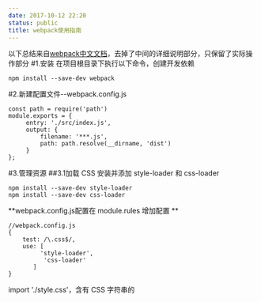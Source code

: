 ```yaml
---
date: 2017-10-12 22:20
status: public
title: webpack使用指南
---
```


以下总结来自[webpack中文文档](https://doc.webpack-china.org/guides/)，去掉了中间的详细说明部分，只保留了实际操作部分
#1.安装
在项目根目录下执行以下命令，创建开发依赖
<pre><code>npm install --save-dev webpack</code></pre>
#2.新建配置文件--webpack.config.js
<pre><code>const path = require('path')
module.exports = {
     entry: './src/index.js',
     output: {
         filename: '***.js',
         path: path.resolve(__dirname, 'dist')
     }
}; </code></pre>
#3.管理资源
##3.1加载 CSS
安装并添加 style-loader 和 css-loader
<pre><code>npm install --save-dev style-loader
npm install --save-dev css-loader</code></pre>
**webpack.config.js配置在 module.rules 增加配置 **
<pre><code>//webpack.config.js
{
    test: /\.css$/,
    use: [
         'style-loader',
          'css-loader'
       ]
}</code></pre>
import './style.css'，含有 CSS 字符串的 <style> 标签，将被插入到 html 文件的 <head> 中
##3.2加载图片
安装并添加 file-loader
<pre><code>npm install --save-dev file-loader</code></pre>
**webpack.config.js配置在 module.rules 增加配置 **
<pre><code>//webpack.config.js
{
    test: /\.(png|svg|jpg|gif)$/,
    use: [
        'file-loader'
    ]
}</code></pre>
import MyImage from './my-image.png'，该图像将被处理并添加到 output 目录，并且 MyImage 变量将包含该图像在处理后的最终 url
##3.3加载字体
**webpack.config.js配置在 module.rules 增加配置 **
<pre><code>//webpack.config.js
{
    test: /\.(woff|woff2|eot|ttf|otf)$/,
    use: [
        'file-loader'
    ]
}</code></pre>
##3.4加载数据
安装并添加 csv-loader xml-loader
<pre><code>npm install --save-dev csv-loader
npm install --save-dev xml-loader</code></pre>
**webpack.config.js配置在 module.rules 增加配置**
<pre><code>//webpack.config.js
{
    test: /\.(csv|tsv)$/,
    use: [
        'csv-loader'
    ]
},{
    test: /\.xml$/,
    use: [
        'xml-loader'
    ]
}</code></pre>
import 四种类型的数据(JSON, CSV, TSV, XML)中的任何一种，所导入的 Data 变量将包含可直接使用的已解析 JSON
##修改后的配置文件如下
<pre><code>//webpack.config.js
const path = require('path');
module.exports = {
    entry: './src/index.js',
    output: {
        filename: 'bundle.js',
        path: path.resolve(__dirname, 'dist')
    },
    module: {
        rules: [{
                test: /\.css$/,
                use: [
                    'style-loader',
                    'css-loader'
                ]
            },{
                test: /\.(png|svg|jpg|gif)$/,
                use: [
                    'file-loader'
                ]
            },{
                test: /\.(woff|woff2|eot|ttf|otf)$/,
                use: [
                    'file-loader'
                ]
            },{
                test: /\.(csv|tsv)$/,
                use: [
                    'csv-loader'
                ]
            },{
                test: /\.xml$/,
                use: [
                    'xml-loader'
                ]
            }
        ]
    }
};</code></pre>
#4输出管理
##4.1如何向 HTML 动态添加 bundle
安装HtmlWebpackPlugin插件
<pre><code>npm install --save-dev html-webpack-plugin</code></pre>
**webpack.config.js引入插件**
<pre><code>const HtmlWebpackPlugin = require('html-webpack-plugin');</code></pre>
**webpack.config.js配置在 module.plugins 增加配置**
<pre><code>new HtmlWebpackPlugin({
   title: 'Output Management'
})</code></pre>
##4.2清理 /dist 文件夹
安装clean-webpack-plugin插件
<pre><code>npm install clean-webpack-plugin --save-dev</code></pre>
**webpack.config.js引入插件**
<pre><code>const CleanWebpackPlugin = require('clean-webpack-plugin');</code></pre>
**webpack.config.js配置在 module.plugins 增加配置**
<pre><code>new CleanWebpackPlugin(['dist']),</code></pre>
##最终修改后的文件为
<pre><code>//webpack.config.js
const path = require('path');
const HtmlWebpackPlugin = require('html-webpack-plugin');
const CleanWebpackPlugin = require('clean-webpack-plugin');
module.exports = {
    entry: {
        app: './src/index.js'
    },
    plugins: [
        new CleanWebpackPlugin(['dist']),
        new HtmlWebpackPlugin({
            //title: 'Output Management'
        })
    ],
    output: {
        filename: '[name].bundle.js',
        path: path.resolve(__dirname, 'dist')
    }
};</code></pre>
#4配置开发环境
##使用 source map
**webpack.config.js 增加module.devtool配置**
<pre><code>devtool: 'inline-source-map'</code></pre>
##选择开发工具
+ webpack's Watch Mode
+ webpack-dev-server
* webpack-dev-middleware 
###观察模式
命令行工具输入
<pre><code>webpack --watch</code></pre>
保存文件后 webpack 自动重新编译修改后的模块，需要手动刷新浏览器
###webpack-dev-server
**webpack.config.js 增加配置**
<pre><code>devServer: {
        contentBase: './dist'
}</code></pre>
以上配置告知 webpack-dev-server，在 localhost:8080 下建立服务，将 dist 目录下的文件，作为可访问文件。
命令行工具输入可以直接运行开发服务器(dev server)
<pre>webpack-dev-server --open</pre>
修改和保存任意源文件，web 服务器就会自动重新加载编译后的代码
###webpack-dev-middleware 
webpack-dev-middleware是将webpack处理的文件发送到服务器的包装器。在webpack-dev-server中这使用了该模块，但是它可以作为一个单独的包使用，以允许更多的自定义设置。 如将webpack-dev-middleware与express server相结合。
安装express 和 webpack-dev-middleware插件
<pre><code>npm install --save-dev express 
npm install --save-dev webpack-dev-middleware</code></pre>
webpack.config.js的output中增加“publicPath”，以确保服务器能正确的配置web服务器根目录
<pre><code>publicPath: '/'</code></pre>
新建server.js配置express server
<pre><code>//server.js
const express = require('express');
const webpack = require('webpack');
const webpackDevMiddleware = require('webpack-dev-middleware');
const app = express();
const config = require('./webpack.config.js');
const compiler = webpack(config);
// 告诉 express 使用 webpack-dev-middleware 并使用 webpack.config.js的publicPath配置
app.use(webpackDevMiddleware(compiler, {
       publicPath: config.output.publicPath
}));
// 配置服务器的端口是 3000.
app.listen(3000, function () {
        console.log('Example app listening on port 3000!\n');
});</code></pre>
启动服务器
<pre><code>node server.js</code></pre>
#5模块热替换
模块热替换允许在运行时更新各种模块，而无需进行完全刷新
安装 webpack-hot-middleware 插件
<pre><code>npm install --save-dev webpack-hot-middleware </code></pre>
**webpack.config.js 修改配置devServer**
<pre><code>devServer: {
        contentBase: './dist',
        hot: true
}</code></pre>
或者通过命令来修改 webpack-dev-server 的配置
<pre><code>webpack-dev-server --hotOnly</code></pre>
相关修改汇总如下：
<pre><code>//webpack.config.js 
const path = require('path');
const HtmlWebpackPlugin = require('html-webpack-plugin');
const webpack = require('webpack');
module.exports = {
        entry: {
            app: './src/index.js'
        },
        devtool: 'inline-source-map',
        devServer: {
            contentBase: './dist',
            hot: true
        },
        plugins: [
            new CleanWebpackPlugin(['dist']),
            new HtmlWebpackPlugin({
                title: 'Hot Module Replacement'
            }),
            new webpack.HotModuleReplacementPlugin()
        ],
        output: {
            filename: '[name].bundle.js',
            path: path.resolve(__dirname, 'dist')
        }
};</code></pre>
* dev-server.js
<pre><code>//dev-server.js
const webpackDevServer = require('webpack-dev-server');
const webpack = require('webpack');
const config = require('./webpack.config.js');
const options = {
        contentBase: './dist',
        hot: true,
        host: 'localhost'
};
webpackDevServer.addDevServerEntrypoints(config, options);
const compiler = webpack(config);
const server = new webpackDevServer(compiler, options);
server.listen(5000, 'localhost', () => {
       console.log('dev server listening on port 5000');
});</code></pre>
* 当使用 webpack dev server 和 Node.js API 时，不要将 dev server 选项放在 webpack 配置对象(webpack config object)中。而是，在创建选项时，将其作为第二个参数传递。例如：`new WebpackDevServer(compiler, options)`
#6移除未引用代码（Tree Shaking）
使用 tree shaking，你必须……
+ 1.使用 ES2015 模块语法（即 import 和 export）。
+ 2.引入一个能够删除未引用代码(dead code)的压缩工具(minifier)（例如 UglifyJSPlugin）。
安装 UglifyJSPlugin
<pre><code>npm install --save-dev uglifyjs-webpack-plugin</code></pre>
修改 webpack.config.js 配置
<pre><code>//webpack.config.js 
const path = require('path');
const UglifyJSPlugin = require('uglifyjs-webpack-plugin');
module.exports = {
        entry: './src/index.js',
        output: {
            filename: 'bundle.js',
            path: path.resolve(__dirname, 'dist')
        },
        plugins: [
            new UglifyJSPlugin()
        ]
};</code></pre>
#生产环境构建
开发环境(development)需要具有强大的、具有实时重新加载(live reloading)或热模块替换(hot module replacement)能力的 source map 和 localhost server
生产环境(production)期望更小的 bundle，更轻量的 source map，以及更优化的资源，以改善加载时间
开发环境和生成环境公共配置
<pre><code>//webpack.common.js
const path = require('path');
const CleanWebpackPlugin = require('clean-webpack-plugin');
const HtmlWebpackPlugin = require('html-webpack-plugin');
module.exports = {
    entry: {
        app: './src/index.js'
    },
    plugins: [
        new CleanWebpackPlugin(['dist']),
        new HtmlWebpackPlugin({
            title: 'Production'
        })
    ],
    output: {
        filename: '[name].bundle.js',
        path: path.resolve(__dirname, 'dist')
    }
};</code></pre>
安装 webpack-merge
<pre><code>npm install --save-dev webpack-merge</code></pre>
开发环境配置
<pre><code>//webpack.dev.js
const merge = require('webpack-merge');
const common = require('./webpack.common.js');
module.exports = merge(common, {
        devtool: 'inline-source-map',
        devServer: {
            contentBase: './dist'
        }
});</code></pre>
运行开发环境
<pre><code>webpack-dev-server --open --config webpack.dev.js</code></pre>
生产环境配置
<pre><code>//webpack.prod.js
const merge = require('webpack-merge');
const UglifyJSPlugin = require('uglifyjs-webpack-plugin');
const common = require('./webpack.common.js');
module.exports = merge(common, {
        plugins: [
            new UglifyJSPlugin()
        ]
});</code></pre>
运行生产环境
<pre><code>webpack --config webpack.prod.js</code></pre>
###source map
在生产环境中启用 source map：它们对调试源码(debug)和运行基准测试(benchmark tests)很有帮助
在生产环境中使用 source-map 选项，而不是我们在开发环境中用到的 inline-source-map：
<pre><code>//webpack.prod.js
const merge = require('webpack-merge');
const UglifyJSPlugin = require('uglifyjs-webpack-plugin');
const common = require('./webpack.common.js');
module.exports = merge(common, {
    devtool: 'source-map',
    plugins: [
        new UglifyJSPlugin({
            sourceMap: true
        })
    ]
})</code></pre>

